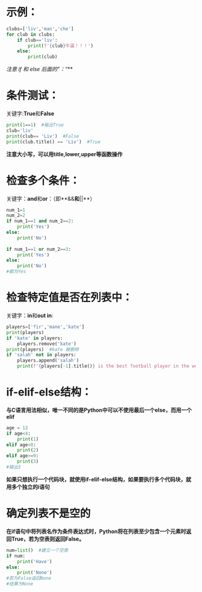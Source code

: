 # 示例：

``` python
clubs=['liv','man','che']
for club in clubs:
    if club=='liv':
        print(f'{club}牛逼！！！')
    else:
        print(club)
```

**注意  if 和 else 后面的*”：“***

# 条件测试：

关键字:**True**和**False**

```python
print(1==1)  #输出True
club='liv'
print(club== 'Liv')  #False
print(club.title() == 'Liv')  #True
```

**注意大小写，可以用title,lower,upper等函数操作**

# 检查多个条件：

关键字：**and**和**or**：（即**&&**和**||**）

```python
num_1=1
num_2=2
if num_1==1 and num_2==2:
	print('Yes')
else:
    print('No')
    
if num_1==1 or num_2==3:
    print('Yes')
else:
    print('No')
#都为Yes
```

# 检查特定值是否在列表中：

关键字：**in**和**out in**:

```python
players=['fir','mane','kate']
print(players)
if 'kate' in players:
    players.remove('kate')
print(players)  #kate 被删除
if 'salah' not in players:
    players.append('salah')
    print(f'{players[-1].title()} is the best football player in the world！！！')
```

# if-elif-else结构：

**与C语言用法相似，唯一不同的是Python中可以不使用最后一个else，而用一个elif**

```python
age = 12
if age<4:
    print(1)
elif age<8:
    print(2)
elif age>=9:
    print(3)
#输出3
```

**如果只想执行一个代码块，就使用if-elif-else结构，如果要执行多个代码块，就用多个独立的i语句**



# 确定列表不是空的

**在if语句中将列表名作为条件表达式时，Python将在列表至少包含一个元素时返回True，若为空表则返回False。**

```python
num=list()  #建立一个空表
if num:
    print('Have')
else:
    print('None')
#若为False返回None
#结果为None
```

